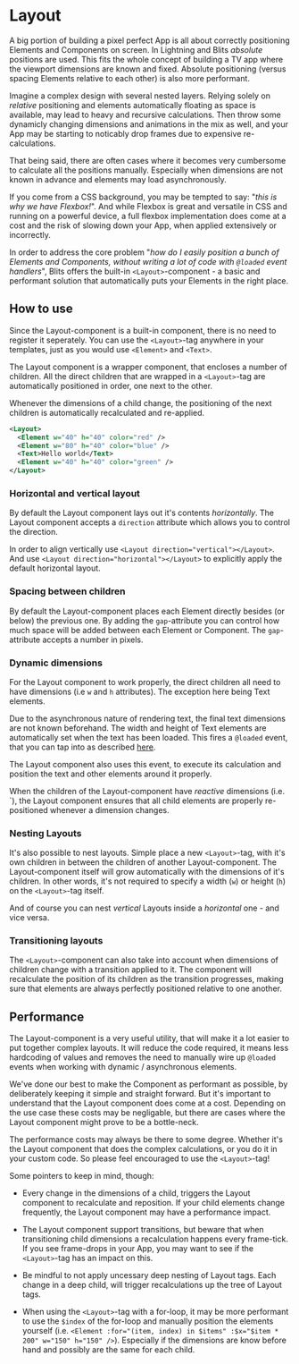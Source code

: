 # Layout

A big portion of building a pixel perfect App is all about correctly positioning Elements and Components on screen. In Lightning and Blits _absolute_ positions are used. This fits the whole concept of building a TV app where the viewport dimensions are known and fixed. Absolute positioning (versus spacing Elements relative to each other) is also more performant.

Imagine a complex design with several nested layers. Relying solely on _relative_ positioning and elements automatically floating as space is available, may lead to heavy and recursive calculations. Then throw some dynamicly changing dimensions and animations in the mix as well, and your App may be starting to noticably drop frames due to expensive re-calculations.

That being said, there are often cases where it becomes very cumbersome to calculate all the positions manually. Especially when dimensions are not known in advance and elements may load asynchronously.

If you come from a CSS background, you may be tempted to say: "_this is why we have Flexbox!_". And while Flexbox is great and versatile in CSS and running on a powerful device, a full flexbox implementation does come at a cost and the risk of slowing down your App, when applied extensively or incorrectly.

In order to address the core problem "_how do I easily position a bunch of Elements and Components, without writing a lot of code with `@loaded` event handlers_", Blits offers the built-in `<Layout>`-component - a basic and performant solution that automatically puts your Elements in the right place.

## How to use

Since the Layout-component is a built-in component, there is no need to register it seperately. You can use the `<Layout>`-tag anywhere in your templates, just as you would use `<Element>` and `<Text>`.

The Layout component is a wrapper component, that encloses a number of children. All the direct children that are wrapped in a `<Layout>`-tag are automatically positioned in order, one next to the other.

Whenever the dimensions of a child change, the positioning of the next children is automatically recalculated and re-applied.

```xml
<Layout>
  <Element w="40" h="40" color="red" />
  <Element w="80" h="40" color="blue" />
  <Text>Hello world</Text>
  <Element w="40" h="40" color="green" />
</Layout>
```

### Horizontal and vertical layout

By default the Layout component lays out it's contents _horizontally_. The Layout component accepts a `direction` attribute which allows you to control the direction.

In order to align vertically use `<Layout direction="vertical"></Layout>`. And use `<Layout direction="horizontal"></Layout>` to explicitly apply the default horizontal layout.

### Spacing between children

By default the Layout-component places each Element directly besides (or below) the previous one. By adding the `gap`-attribute you can control how much space will be added between each Element or Component. The `gap`-attribute accepts a number in pixels.

### Dynamic dimensions

For the Layout component to work properly, the direct children all need to have dimensions (i.e `w` and `h` attributes). The exception here being Text elements.

Due to the asynchronous nature of rendering text, the final text dimensions are not known beforehand. The width and height of Text elements are automatically set when the text has been loaded. This fires a `@loaded` event, that you can tap into as described [here](../essentials/displaying_text#text-dimensions).

The Layout component also uses this event, to execute its calculation and position the text and other elements around it properly.

When the children of the Layout-component have _reactive_ dimensions (i.e. `<Element :w="$mywidth" :h="$myheight" />), the Layout component ensures that all child elements are properly re-positioned whenever a dimension changes.

### Nesting Layouts

It's also possible to nest layouts. Simple place a new `<Layout>`-tag, with it's own children in between the children of another Layout-component. The Layout-component itself will grow automatically with the dimensions of it's children. In other words, it's not required to specify a width (`w`) or height (`h`) on the `<Layout>`-tag itself.

And of course you can nest _vertical_ Layouts inside a _horizontal_ one - and vice versa.

### Transitioning layouts

The `<Layout>`-component can also take into account when dimensions of children change with a transition applied to it. The component will recalculate the position of its children as the transition progresses, making sure that elements are always perfectly positioned relative to one another.

## Performance

The Layout-component is a very useful utility, that will make it a lot easier to put together complex layouts. It will reduce the code required, it means less hardcoding of values and removes the need to manually wire up `@loaded` events when working with dynamic / asynchronous elements.

We've done our best to make the Component as performant as possible, by deliberately keeping it simple and straight forward. But it's important to understand that the Layout component does come at a cost. Depending on the use case these costs may be negligable, but there are cases where the Layout component might prove to be a bottle-neck.

The performance costs may always be there to some degree. Whether it's the Layout component that does the complex calculations, or you do it in your custom code. So please feel encouraged to use the `<Layout>`-tag!

Some pointers to keep in mind, though:

- Every change in the dimensions of a child, triggers the Layout component to recalculate and reposition. If your child elements change frequently, the Layout component may have a performance impact.

- The Layout component support transitions, but beware that when transitioning child dimensions a recalculation happens every frame-tick. If you see frame-drops in your App, you may want to see if the `<Layout>`-tag has an impact on this.

- Be mindful to not apply uncessary deep nesting of Layout tags. Each change in a deep child, will trigger recalculations up the tree of Layout tags.

- When using the `<Layout>`-tag with a for-loop, it may be more performant to use the `$index` of the for-loop and manually position the elements yourself (i.e. `<Element :for="(item, index) in $items" :$x="$item * 200" w="150" h="150" />`). Especially if the dimensions are know before hand and possibly are the same for each child.

